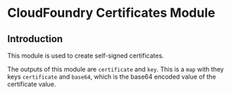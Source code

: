 # CloudFoundry Certificates Module

## Introduction

This module is used to create self-signed certificates.

The outputs of this module are `certificate` and `key`. This is a `map` with they keys `certificate` and `base64`, which is the base64 encoded value of the certificate value.